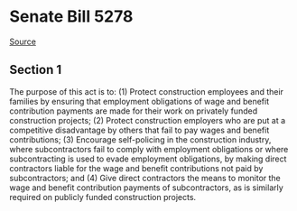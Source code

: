 # Senate Bill 5278

[Source](http://lawfilesext.leg.wa.gov/biennium/2021-22/Xml/Bills/Senate%20Bills/5278.xml)
## Section 1
The purpose of this act is to:
(1) Protect construction employees and their families by ensuring that employment obligations of wage and benefit contribution payments are made for their work on privately funded construction projects;
(2) Protect construction employers who are put at a competitive disadvantage by others that fail to pay wages and benefit contributions;
(3) Encourage self-policing in the construction industry, where subcontractors fail to comply with employment obligations or where subcontracting is used to evade employment obligations, by making direct contractors liable for the wage and benefit contributions not paid by subcontractors; and
(4) Give direct contractors the means to monitor the wage and benefit contribution payments of subcontractors, as is similarly required on publicly funded construction projects.
